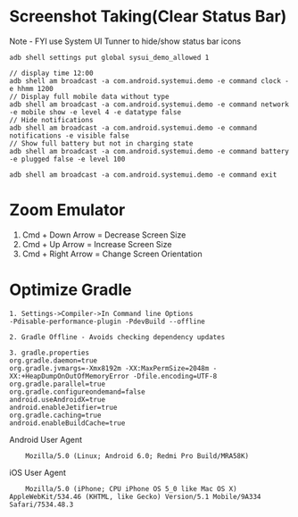 # Screenshot Taking(Clear Status Bar)
Note - FYI use System UI Tunner to hide/show status bar icons
```
adb shell settings put global sysui_demo_allowed 1

// display time 12:00
adb shell am broadcast -a com.android.systemui.demo -e command clock -e hhmm 1200
// Display full mobile data without type
adb shell am broadcast -a com.android.systemui.demo -e command network -e mobile show -e level 4 -e datatype false
// Hide notifications
adb shell am broadcast -a com.android.systemui.demo -e command notifications -e visible false
// Show full battery but not in charging state
adb shell am broadcast -a com.android.systemui.demo -e command battery -e plugged false -e level 100

adb shell am broadcast -a com.android.systemui.demo -e command exit
```

# Zoom Emulator
1. Cmd + Down Arrow = Decrease Screen Size
2. Cmd + Up Arrow = Increase Screen Size
3. Cmd + Right Arrow = Change Screen Orientation

# Optimize Gradle
```
1. Settings->Compiler->In Command line Options
-Pdisable-performance-plugin -PdevBuild --offline

2. Gradle Offline - Avoids checking dependency updates

3. gradle.properties
org.gradle.daemon=true
org.gradle.jvmargs=-Xmx8192m -XX:MaxPermSize=2048m -XX:+HeapDumpOnOutOfMemoryError -Dfile.encoding=UTF-8
org.gradle.parallel=true
org.gradle.configureondemand=false
android.useAndroidX=true
android.enableJetifier=true
org.gradle.caching=true
android.enableBuildCache=true
```

    
Android User Agent
```
    Mozilla/5.0 (Linux; Android 6.0; Redmi Pro Build/MRA58K)
```

iOS User Agent
```
    Mozilla/5.0 (iPhone; CPU iPhone OS 5_0 like Mac OS X) AppleWebKit/534.46 (KHTML, like Gecko) Version/5.1 Mobile/9A334 Safari/7534.48.3
```

